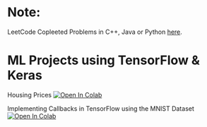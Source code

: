 # Note: 
LeetCode Copleeted Problems in C++, Java or Python [here](https://github.com/NoelBram/Problems/Leetcode).

# ML Projects using TensorFlow & Keras
Housing Prices [![Open In Colab](https://colab.research.google.com/assets/colab-badge.svg)](https://colab.research.google.com/drive/1ISubZ_Xm2qfON37FTXpcTP3BdC9BsQeY?usp=sharing)

Implementing Callbacks in TensorFlow using the MNIST Dataset [![Open In Colab](https://colab.research.google.com/assets/colab-badge.svg)](https://colab.research.google.com/drive/10D6OxAaohbfHDTg-KEF4JFqOmwymxl-n?usp=sharing)
